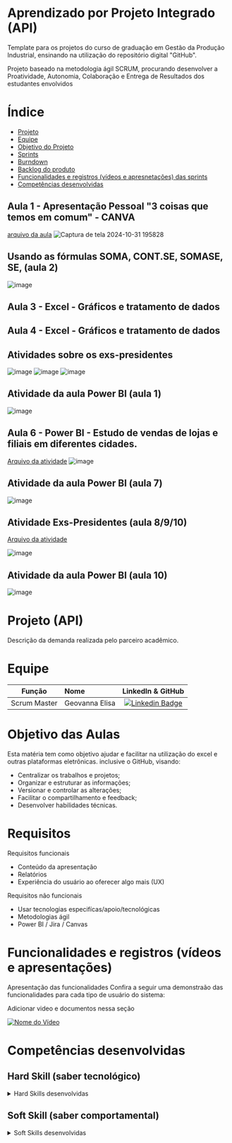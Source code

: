 # Aprendizado por Projeto Integrado (API)

Template para os projetos do curso de graduação em Gestão da Produção Industrial, ensinando na utilização do repositório digital "GitHub". 

Projeto baseado na metodologia ágil SCRUM, procurando desenvolver a Proatividade, Autonomia, Colaboração e Entrega de Resultados dos estudantes envolvidos

# Índice

* [Projeto](#projeto-template)
* [Equipe](#equipe)
* [Objetivo do Projeto](#objetivo-do-projeto)
* [Sprints](#Sprints)
* [Burndown](#Burndown)
* [Backlog do produto](#Backlog-do-produto)
* [Funcionalidades e registros (vídeos e apresnetações) das sprints](#uncionalidades-e-registros-(vídeos-e-apresnetações)-das-sprints)
* [Competências desenvolvidas](#competências-desenvolvidas)
  
## Aula 1 - Apresentação Pessoal "3 coisas que temos em comum" - CANVA
[arquivo da aula](https://github.com/marianosergio/Informatica-GPI-1-2024/blob/c83f89830b1b5392c3866b8006bd9841f113ff58/Apresenta%C3%A7%C3%A3o%20de%20brainstorm%20minimalista%20verde%20e%20preto_20240812_195619_0000%20(1)_compressed.pdf)
![Captura de tela 2024-10-31 195828](https://github.com/user-attachments/assets/cfdc53e3-ddc2-4634-81c4-a860e89d4a89)

## Usando as fórmulas  SOMA, CONT.SE, SOMASE, SE, (aula 2)
![image](https://github.com/user-attachments/assets/8dbde52e-75dc-4567-bd0d-e7489abe39b6)

## Aula 3 - Excel - Gráficos e tratamento de dados

## Aula 4 - Excel - Gráficos e tratamento de dados


## Atividades sobre os exs-presidentes
![image](https://github.com/user-attachments/assets/84f11ad4-11ef-486c-8c1e-70fd58af7dd1)
![image](https://github.com/user-attachments/assets/3dec92b2-5484-454f-b19e-935720d82c2e)
![image](https://github.com/user-attachments/assets/8f55282c-e54a-45a5-9e90-c08049f408d0)

## Atividade da aula Power BI (aula 1)

![image](https://github.com/user-attachments/assets/5760cef9-b0b7-44c2-9e3f-694700d3afa9)

## Aula 6 - Power BI - Estudo de vendas de lojas e filiais em diferentes cidades.
[Arquivo da atividade](https://github.com/marianosergio/Informatica-GPI-1-2024/blob/fd1d185fe45a7917034f71ff70628ca0a2016293/dados%20das%20filiais.pbix)
![image](https://github.com/user-attachments/assets/da8ea3dc-613b-4dc9-bfe9-03a357617445)


## Atividade da aula Power BI (aula 7)
![image](https://github.com/user-attachments/assets/076df799-2009-48a4-960e-868d1fcba271)


## Atividade Exs-Presidentes (aula 8/9/10)
[Arquivo da atividade](https://github.com/marianosergio/Informatica-GPI-1-2024/blob/9f58de5acd31f06c882b8abd338fd151e63323fd/powerb2.pbix)

![image](https://github.com/user-attachments/assets/a39800d4-f800-4ffb-a9da-017225f72872)

## Atividade da aula Power BI (aula 10)
![image](https://github.com/user-attachments/assets/8913710c-666e-4885-9cb6-e027097a792c)


# Projeto (API) 
Descrição da demanda realizada pelo parceiro acadêmico.

# Equipe
|    Função     | Nome                                  |                                                                                                                                                      LinkedIn & GitHub                                                                                                                                                      |
| :-----------: | :------------------------------------ | :-------------------------------------------------------------------------------------------------------------------------------------------------------------------------------------------------------------------------------------------------------------------------------------------------------------------------: |
| Scrum Master |   Geovanna Elisa         |     [![Linkedin Badge](https://img.shields.io/badge/Linkedin-blue?style=flat-square&logo=Linkedin&logoColor=white)](https://www.linkedin.com/in/geovanna-elisa-4992b2329/)              |


# Objetivo das Aulas
Esta matéria tem como objetivo ajudar e facilitar na utilização do excel e outras plataformas eletrônicas. inclusive o GitHub, visando:
* Centralizar os trabalhos e projetos;
* Organizar e estruturar as informações;
* Versionar e controlar as alterações;
* Facilitar o compartilhamento e feedback;
* Desenvolver habilidades técnicas.



# Requisitos

Requisitos funcionais 
- Conteúdo da apresentação   
- Relatórios 
- Experiência do usuário ao oferecer algo mais (UX)

  
Requisitos não funcionais
- Usar tecnologias especifícas/apoio/tecnológicas
- Metodologias ágil
- Power BI / Jira / Canvas
  




# Funcionalidades e registros (vídeos e apresentações)

Apresentação das funcionalidades
Confira a seguir uma demonstraão das funcionalidades para cada tipo de usuário do sistema:

Adicionar video e documentos nessa seção

[![Nome do Vídeo](https://img.youtube.com/vi/pBy1zgt0XPc/0.jpg)](https://www.youtube.com/embed/pBy1zgt0XPc)

# Competências desenvolvidas

## Hard Skill (saber tecnológico)
<details>
<summary>Hard Skills desenvolvidas</summary>
  
| Tecnologia/Metodologia | Classificação |
| ---------------------- | ------------- |
| GitHub | ★ ★ ★ ★ ★ ★ ★ ☆ ☆ ☆ |
| Gestão de Projetos | ★ ★ ★ ★ ★ ★ ☆ ☆ ☆ ☆ |
| Scrum Master | ★ ★ ★ ★ ★ ★ ★ ☆ ☆ ☆ |
| Prodct Owner | ★ ★ ★ ★ ★ ★ ★ ☆ ☆ ☆ |
| Markdown | ★ ★ ★ ★ ★ ★ ★ ☆ ☆ ☆ |
| Git Projects | ★ ★ ★ ★ ★ ★ ★ ☆ ☆ ☆ |
 
</details>

## Soft Skill (saber comportamental)
<details>
<summary>Soft Skills desenvolvidas</summary>

| Habilidades | Classificação |
| ---------------------- | ------------- |
| Colaboração | ★ ★ ★ ★ ★ ☆ ☆ ☆ ☆ ☆ |
| Proatividade| ★ ★ ★ ★ ★ ★ ☆ ☆ ☆ ☆ |
| Pensamento Crítico | ★ ★ ★ ★ ★ ★ ★ ☆ ☆ ☆ |
| Gerenciamento de Tempo | ★ ★ ★ ★ ★ ★ ★ ☆ ☆ ☆ |
| Adaptabilidade | ★ ★ ★ ★ ★ ★ ★ ☆ ☆ ☆ |
| Resiliência | ★ ★ ★ ★ ★ ★ ★ ☆ ☆ ☆ |

</details>
